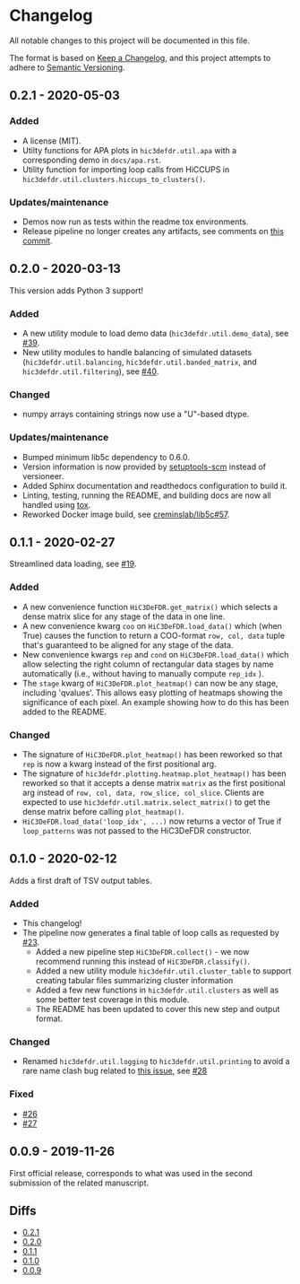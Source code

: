 # Changelog
All notable changes to this project will be documented in this file.

The format is based on [Keep a Changelog](https://keepachangelog.com/en/1.0.0/),
and this project attempts to adhere to [Semantic Versioning](https://semver.org/spec/v2.0.0.html).

## 0.2.1 - 2020-05-03

### Added
 - A license (MIT).
 - Utilty functions for APA plots in `hic3defdr.util.apa` with a corresponding
   demo in `docs/apa.rst`.
 - Utility function for importing loop calls from HiCCUPS in
   `hic3defdr.util.clusters.hiccups_to_clusters()`.

### Updates/maintenance
 - Demos now run as tests within the readme tox environments.
 - Release pipeline no longer creates any artifacts, see comments on [this commit](https://bitbucket.org/creminslab/hic3defdr/commits/df8ff2a).

## 0.2.0 - 2020-03-13

This version adds Python 3 support!

### Added
 - A new utility module to load demo data (`hic3defdr.util.demo_data`), see
   [#39](https://bitbucket.org/creminslab/hic3defdr/issues/39).
 - New utility modules to handle balancing of simulated datasets
   (`hic3defdr.util.balancing`, `hic3defdr.util.banded_matrix`, and
   `hic3defdr.util.filtering`), see
   [#40](https://bitbucket.org/creminslab/hic3defdr/issues/40).

### Changed
 - numpy arrays containing strings now use a "U"-based dtype.

### Updates/maintenance
 - Bumped minimum lib5c dependency to 0.6.0.
 - Version information is now provided by [setuptools-scm](https://pypi.org/project/setuptools-scm/)
   instead of versioneer.
 - Added Sphinx documentation and readthedocs configuration to build it.
 - Linting, testing, running the README, and building docs are now all handled
   using [tox](https://tox.readthedocs.io/).
 - Reworked Docker image build, see [creminslab/lib5c#57](https://bitbucket.org/creminslab/lib5c/issues/67).

## 0.1.1 - 2020-02-27

Streamlined data loading, see [#19](https://bitbucket.org/creminslab/hic3defdr/issues/19).

### Added
 - A new convenience function `HiC3DeFDR.get_matrix()` which selects a dense
   matrix slice for any stage of the data in one line.
 - A new convenience kwarg `coo` on `HiC3DeFDR.load_data()` which (when True)
   causes the function to return a COO-format `row, col, data` tuple that's
   guaranteed to be aligned for any stage of the data.
 - New convenience kwargs `rep` and `cond` on `HiC3DeFDR.load_data()` which
   allow selecting the right column of rectangular data stages by name
   automatically (i.e., without having to manually compute `rep_idx` ).
 - The `stage` kwarg of `HiC3DeFDR.plot_heatmap()` can now be any stage,
   including 'qvalues'. This allows easy plotting of heatmaps showing the
   significance of each pixel. An example showing how to do this has been added
   to the README.

### Changed
 - The signature of `HiC3DeFDR.plot_heatmap()` has been reworked so that `rep`
   is now a kwarg instead of the first positional arg.
 - The signature of `hic3defdr.plotting.heatmap.plot_heatmap()` has been
   reworked so that it accepts a dense matrix `matrix` as the first positional
   arg instead of `row, col, data, row_slice, col_slice`. Clients are expected
   to use `hic3defdr.util.matrix.select_matrix()` to get the dense matrix before
   calling `plot_heatmap()`.
 - `HiC3DeFDR.load_data('loop_idx', ...)` now returns a vector of True if
   ``loop_patterns`` was not passed to the HiC3DeFDR constructor.

## 0.1.0 - 2020-02-12

Adds a first draft of TSV output tables.

### Added
 - This changelog!
 - The pipeline now generates a final table of loop calls as requested by [#23](https://bitbucket.org/creminslab/hic3defdr/issues/23).
    - Added a new pipeline step `HiC3DeFDR.collect()` - we now recommend running
      this instead of `HiC3DeFDR.classify()`.
    - Added a new utility module `hic3defdr.util.cluster_table` to support
      creating tabular files summarizing cluster information
    - Added a few new functions in `hic3defdr.util.clusters` as well as some
      better test coverage in this module.
    - The README has been updated to cover this new step and output format.

### Changed
 - Renamed `hic3defdr.util.logging` to `hic3defdr.util.printing` to avoid a rare
   name clash bug related to [this issue](https://github.com/pandas-dev/pandas/issues/10167),
   see [#28](https://bitbucket.org/creminslab/hic3defdr/issues/28)

### Fixed
 - [#26](https://bitbucket.org/creminslab/hic3defdr/issues/26)
 - [#27](https://bitbucket.org/creminslab/hic3defdr/issues/27)

## 0.0.9 - 2019-11-26

First official release, corresponds to what was used in the second submission of
the related manuscript.

## Diffs
- [0.2.1](https://bitbucket.org/creminslab/hic3defdr/branches/compare/0.2.1..0.2.0#diff)
- [0.2.0](https://bitbucket.org/creminslab/hic3defdr/branches/compare/0.2.0..0.1.1#diff)
- [0.1.1](https://bitbucket.org/creminslab/hic3defdr/branches/compare/0.1.1..0.1.0#diff)
- [0.1.0](https://bitbucket.org/creminslab/hic3defdr/branches/compare/0.1.0..0.0.9#diff)
- [0.0.9](https://bitbucket.org/creminslab/hic3defdr/src/0.0.9)
